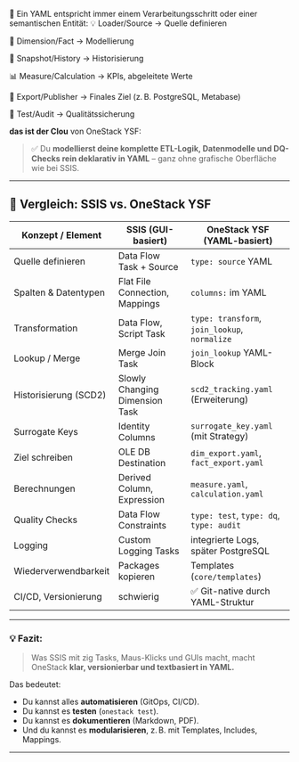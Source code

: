 📘 Ein YAML entspricht immer einem Verarbeitungsschritt oder einer semantischen Entität:
💡 Loader/Source → Quelle definieren

🧱 Dimension/Fact → Modellierung

🔁 Snapshot/History → Historisierung

📊 Measure/Calculation → KPIs, abgeleitete Werte

🏁 Export/Publisher → Finales Ziel (z. B. PostgreSQL, Metabase)

🧪 Test/Audit → Qualitätssicherung

 **das ist der Clou** von OneStack YSF:  
> ✅ Du **modellierst deine komplette ETL-Logik, Datenmodelle und DQ-Checks rein deklarativ in YAML** – ganz ohne grafische Oberfläche wie bei SSIS.

---

## 🎯 Vergleich: SSIS vs. OneStack YSF

| Konzept / Element         | SSIS (GUI-basiert)             | OneStack YSF (YAML-basiert)                     |
|---------------------------|--------------------------------|-------------------------------------------------|
| Quelle definieren         | Data Flow Task + Source        | `type: source` YAML                            |
| Spalten & Datentypen      | Flat File Connection, Mappings | `columns:` im YAML                             |
| Transformation            | Data Flow, Script Task         | `type: transform`, `join_lookup`, `normalize`  |
| Lookup / Merge            | Merge Join Task                | `join_lookup` YAML-Block                       |
| Historisierung (SCD2)     | Slowly Changing Dimension Task | `scd2_tracking.yaml` (Erweiterung)             |
| Surrogate Keys            | Identity Columns               | `surrogate_key.yaml` (mit Strategy)            |
| Ziel schreiben            | OLE DB Destination             | `dim_export.yaml`, `fact_export.yaml`          |
| Berechnungen              | Derived Column, Expression     | `measure.yaml`, `calculation.yaml`             |
| Quality Checks            | Data Flow Constraints          | `type: test`, `type: dq`, `type: audit`        |
| Logging                   | Custom Logging Tasks           | integrierte Logs, später PostgreSQL            |
| Wiederverwendbarkeit      | Packages kopieren               | Templates (`core/templates`)                   |
| CI/CD, Versionierung      | schwierig                      | ✅ Git-native durch YAML-Struktur               |

---

### 💡 Fazit:
> Was SSIS mit zig Tasks, Maus-Klicks und GUIs macht, macht OneStack **klar, versionierbar und textbasiert in YAML.**

Das bedeutet:
- Du kannst alles **automatisieren** (GitOps, CI/CD).
- Du kannst es **testen** (`onestack test`).
- Du kannst es **dokumentieren** (Markdown, PDF).
- Und du kannst es **modularisieren**, z. B. mit Templates, Includes, Mappings.

---
